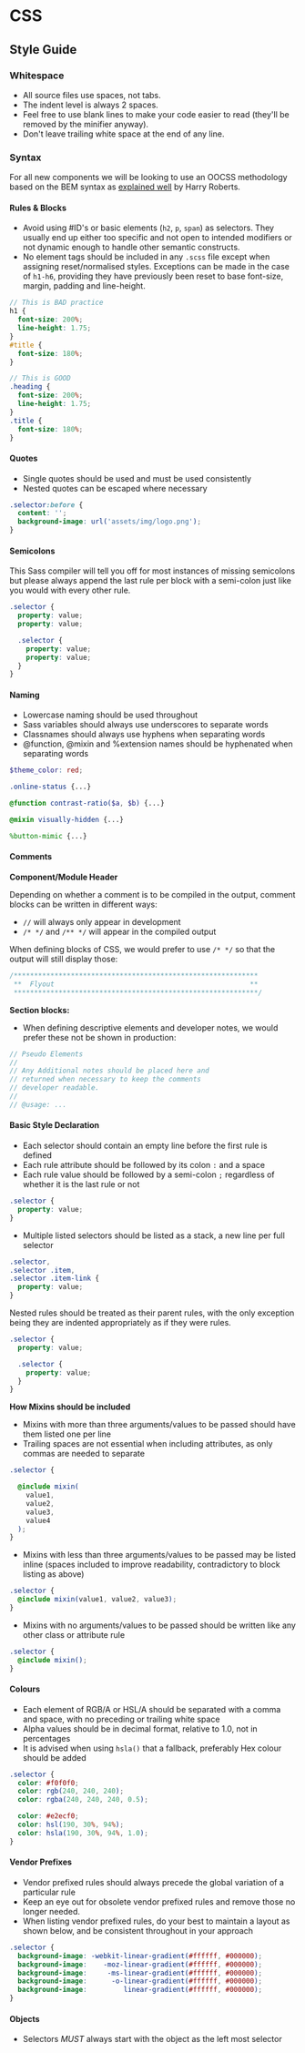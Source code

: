 # CSS

## Style Guide

### Whitespace

* All source files use spaces, not tabs.
* The indent level is always 2 spaces.
* Feel free to use blank lines to make your code easier to read (they'll be
  removed by the minifier anyway).
* Don't leave trailing white space at the end of any line.

### Syntax

For all new components we will be looking to use an OOCSS methodology based on
the BEM syntax as [explained well][bem-syntax] by Harry Roberts.

[bem-syntax]: http://csswizardry.com/2013/01/mindbemding-getting-your-head-round-bem-syntax/

#### Rules & Blocks

* Avoid using #ID's or basic elements (`h2`, `p`, `span`) as selectors. They
  usually end up either too specific and not open to intended modifiers or not
  dynamic enough to handle other semantic constructs.
* No element tags should be included in any `.scss` file except when assigning
  reset/normalised styles. Exceptions can be made in the case of `h1-h6`,
  providing they have previously been reset to base font-size, margin, padding
  and line-height.

```scss
// This is BAD practice
h1 { 
  font-size: 200%;
  line-height: 1.75;
}
#title {
  font-size: 180%;
}

// This is GOOD
.heading {
  font-size: 200%;
  line-height: 1.75;
}
.title {
  font-size: 180%;
}
````

#### Quotes

* Single quotes should be used and must be used consistently
* Nested quotes can be escaped where necessary

```scss
.selector:before {
  content: '';
  background-image: url('assets/img/logo.png');
}
```

#### Semicolons

This Sass compiler will tell you off for most instances of missing semicolons
but please always append the last rule per block with a semi-colon just like
you would with every other rule.

```scss
.selector {
  property: value;
  property: value;

  .selector {
    property: value;
    property: value;
  }
}
```

#### Naming

* Lowercase naming should be used throughout
* Sass variables should always use underscores to separate words
* Classnames should always use hyphens when separating words
* @function, @mixin and %extension names should be hyphenated when separating
  words

```scss
$theme_color: red;

.online-status {...}

@function contrast-ratio($a, $b) {...}

@mixin visually-hidden {...}

%button-mimic {...}
```

#### Comments

**Component/Module Header**

Depending on whether a comment is to be compiled in the output, comment blocks
can be written in different ways:

* `//` will always only appear in development
* `/* */` and `/** */` will appear in the compiled output

When defining blocks of CSS, we would prefer to use `/* */` so that the output
will still display those:

```scss
/************************************************************
 **  Flyout                                                **
 ************************************************************/
 ```

**Section blocks:**

* When defining descriptive elements and developer notes, we would prefer these
  not be shown in production:

```scss
// Pseudo Elements
// 
// Any Additional notes should be placed here and
// returned when necessary to keep the comments
// developer readable.
// 
// @usage: ...
```

#### Basic Style Declaration

* Each selector should contain an empty line before the first rule is defined
* Each rule attribute should be followed by its colon `:` and a space
* Each rule value should be followed by a semi-colon `;` regardless of whether
  it is the last rule or not

```scss
.selector {
  property: value;
}
```

* Multiple listed selectors should be listed as a stack, a new line per full
  selector

```scss
.selector,
.selector .item,
.selector .item-link {
  property: value;
}
```

Nested rules should be treated as their parent rules, with the only exception
being they are indented appropriately as if they were rules.

```scss
.selector {
  property: value;

  .selector {
    property: value;
  }
}
```

**How Mixins should be included**

* Mixins with more than three arguments/values to be passed should have them
  listed one per line
* Trailing spaces are not essential when including attributes, as only commas
  are needed to separate

```scss
.selector {

  @include mixin(
    value1,
    value2,
    value3,
    value4
  );
}
```

* Mixins with less than three arguments/values to be passed may be listed
  inline (spaces included to improve readability, contradictory to block
  listing as above)

```scss
.selector {
  @include mixin(value1, value2, value3);
}
```

* Mixins with no arguments/values to be passed should be written like any other
  class or attribute rule

```scss
.selector {
  @include mixin();
}
```

#### Colours

* Each element of RGB/A or HSL/A should be separated with a comma and space,
  with no preceding or trailing white space
* Alpha values should be in decimal format, relative to 1.0, not in percentages
* It is advised when using `hsla()` that a fallback, preferably Hex colour
  should be added

```scss
.selector {
  color: #f0f0f0;
  color: rgb(240, 240, 240);
  color: rgba(240, 240, 240, 0.5);

  color: #e2ecf0;
  color: hsl(190, 30%, 94%);
  color: hsla(190, 30%, 94%, 1.0);
}
```

#### Vendor Prefixes

* Vendor prefixed rules should always precede the global variation of a
  particular rule
* Keep an eye out for obsolete vendor prefixed rules and remove those no longer
  needed.
* When listing vendor prefixed rules, do your best to maintain a layout as
  shown below, and be consistent throughout in your approach

```scss
.selector {
  background-image: -webkit-linear-gradient(#ffffff, #000000);
  background-image:    -moz-linear-gradient(#ffffff, #000000);
  background-image:     -ms-linear-gradient(#ffffff, #000000);
  background-image:      -o-linear-gradient(#ffffff, #000000);
  background-image:         linear-gradient(#ffffff, #000000);
}
```

#### Objects

* Selectors *MUST* always start with the object as the left most selector

